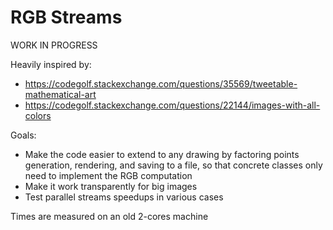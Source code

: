# RGB Streams

WORK IN PROGRESS

 Heavily inspired by:
 * https://codegolf.stackexchange.com/questions/35569/tweetable-mathematical-art
 * https://codegolf.stackexchange.com/questions/22144/images-with-all-colors

Goals:
* Make the code easier to extend to any drawing by factoring points generation, rendering,
 and saving to a file, so that concrete classes only need to implement the RGB computation
* Make it work transparently for big images
* Test parallel streams speedups in various cases
 
Times are measured on an old 2-cores machine
